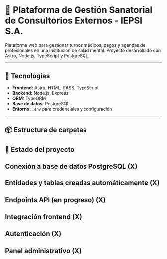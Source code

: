 # 🏥 Plataforma de Gestión Sanatorial de Consultorios Externos - IEPSI S.A.

Plataforma web para gestionar turnos médicos, pagos y agendas de profesionales en una institución de salud mental. Proyecto desarrollado con Astro, Node.js, TypeScript y PostgreSQL.

---

## 🚀 Tecnologías

- **Frontend:** Astro, HTML, SASS, TypeScript
- **Backend:** Node.js, Express
- **ORM:** TypeORM
- **Base de datos:** PostgreSQL
- **Entorno:** `.env` para credenciales y configuración

---

## 📦 Estructura de carpetas

## 📌 Estado del proyecto

## Conexión a base de datos PostgreSQL (X)

## Entidades y tablas creadas automáticamente (X)

## Endpoints API (en progreso) (X)

## Integración frontend (X)

## Autenticación (X)

## Panel administrativo (X)
